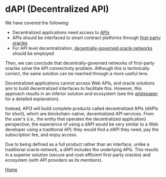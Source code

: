 # dAPI (Decentralized API)

We have covered the following:

* Decentralized applications need access to [APIs](/fundamentals/api)
* APIs should be interfaced to smart contract platforms through [first-party oracles](/fundamentals/first-party-oracles)
* For API level decentralization, [decentrally-governed oracle networks](/fundamentals/decentrally-governed-oracle-networks) should be employed

Then, we can conclude that decentrally-governed networks of first-party oracles solve the API connectivity problem.
Although this is technically correct, the same solution can be reached through a more useful lens.

Decentralized applications cannot access Web APIs, and oracle solutions aim to build decentralized interfaces to facilitate this.
However, this approach results in an inferior solution and ecosystem (see the [whitepaper](/README#whitepaper) for a detailed explanation).

Instead, API3 will build complete products called decentralized APIs (dAPIs for short), which are blockchain-native, decentralized API services.
From the user's (i.e., the entity that operates the decentralized application) perspective, the experience of using a dAPI would be very similar to a Web developer using a traditional API; they would find a dAPI they need, pay the subscription fee, and enjoy access.

Due to being defined as a full product rather than an interface, unlike a traditional oracle network, a dAPI includes the underlying APIs.
This results in a superior solution (secure and cost-efficient first-party oracles) and ecosystem (with API providers as its members).

[Home](/README#contents)
